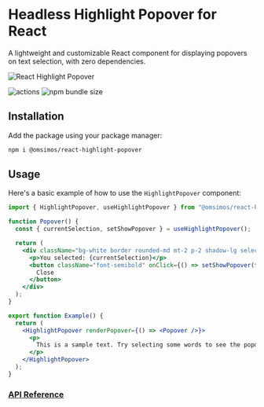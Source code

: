 # Headless Highlight Popover for React

A lightweight and customizable React component for displaying popovers on text selection, with zero dependencies.

![React Highlight Popover](https://github.com/user-attachments/assets/d9bff2f4-e7aa-4374-9273-d1f0a3c744bb)

<div>
  <img src="https://github.com/omsimos/react-highlight-popover/actions/workflows/ci.yml/badge.svg" alt="actions">
  <img src="https://img.shields.io/bundlephobia/minzip/%40omsimos%2Freact-highlight-popover" alt="npm bundle size">
</div>

## Installation

Add the package using your package manager:

```sh
npm i @omsimos/react-highlight-popover
```

## Usage

Here's a basic example of how to use the `HighlightPopover` component:

```jsx
import { HighlightPopover, useHighlightPopover } from "@omsimos/react-highlight-popover";

function Popover() {
  const { currentSelection, setShowPopover } = useHighlightPopover();

  return (
    <div className="bg-white border rounded-md mt-2 p-2 shadow-lg select-none">
      <p>You selected: {currentSelection}</p>
      <button className="font-semibold" onClick={() => setShowPopover(false)}>
        Close
      </button>
    </div>
  );
}

export function Example() {
  return (
    <HighlightPopover renderPopover={() => <Popover />}>
      <p>
        This is a sample text. Try selecting some words to see the popover in action.
      </p>
    </HighlightPopover>
  );
}
```

### [API Reference](https://react-highlight-popover.omsimos.com/docs)
